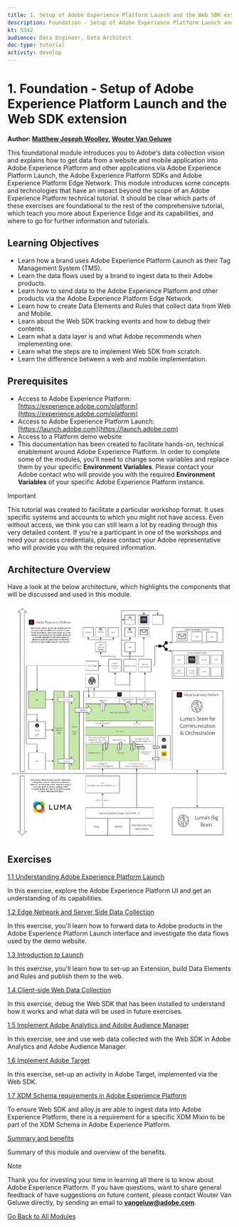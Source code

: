 ```yaml
---
title: 1. Setup of Adobe Experience Platform Launch and the Web SDK extension
description: Foundation - Setup of Adobe Experience Platform Launch and the Web SDK extension
kt: 5342
audience: Data Engineer, Data Architect
doc-type: tutorial
activity: develop
---
```


# 1. Foundation - Setup of Adobe Experience Platform Launch and the Web SDK extension

**Author: [Matthew Joseph Woolley](https://www.linkedin.com/in/matthewjwoolley/), [Wouter Van Geluwe](https://www.linkedin.com/in/woutervangeluwe/)**

This foundational module introduces you to Adobe's data collection vision and explains how to get data from a website and mobile application into Adobe Experience Platform and other applications via Adobe Experience Platform Launch, the Adobe Experience Platform SDKs and Adobe Experience Platform Edge Network. This module introduces some concepts and technologies that have an impact beyond the scope of an Adobe Experience Platform technical tutorial. It should be clear which parts of these exercises are foundational to the rest of the comprehensive tutorial, which teach you more about Experience Edge and its capabilities, and where to go for further information and tutorials.

## Learning Objectives

- Learn how a brand uses Adobe Experience Platform Launch as their Tag Management System (TMS).
- Learn the data flows used by a brand to ingest data to their Adobe products.
- Learn how to send data to the Adobe Experience Platform and other products via the Adobe Experience Platform Edge Network.
- Learn how to create Data Elements and Rules that collect data from Web and Mobile.
- Learn about the Web SDK tracking events and how to debug their contents.
- Learn what a data layer is and what Adobe recommends when implementing one.
- Learn what the steps are to implement Web SDK from scratch.
- Learn the difference between a web and mobile implementation.

## Prerequisites

- Access to Adobe Experience Platform: [https://experience.adobe.com/platform](https://experience.adobe.com/platform)
- Access to Adobe Experience Platform Launch: [https://launch.adobe.com](https://launch.adobe.com)
- Access to a Platform demo website
- This documentation has been created to facilitate hands-on, technical enablement around Adobe Experience Platform. In order to complete some of the modules, you'll need to change some variables and replace them by your specific **Environment Variables**. Please contact your Adobe contact who will provide you with the required **Environment Variables** of your specific Adobe Experience Platform instance.

>[!IMPORTANT]
>
>This tutorial was created to facilitate a particular workshop format. It uses specific systems and accounts to which you might not have access. Even without access, we think you can still learn a lot by reading through this very detailed content. If you're a participant in one of the workshops and need your access credentials, please contact your Adobe representative who will provide you with the required information.

## Architecture Overview

Have a look at the below architecture, which highlights the components that will be discussed and used in this module.

![Architecture Overview](../../assets/images/architecturem1.png)

## Exercises

[1.1 Understanding Adobe Experience Platform Launch](./ex1.md)

In this exercise, explore the Adobe Experience Platform UI and get an understanding of its capabilities.

[1.2 Edge Network and Server Side Data Collection](./ex2.md)

In this exercise, you'll learn how to forward data to Adobe products in the Adobe Experience Platform Launch interface and investigate the data flows used by the demo website.

[1.3 Introduction to Launch](./ex3.md)

In this exercise, you'll learn how to set-up an Extension, build Data Elements and Rules and publish them to the web.

[1.4 Client-side Web Data Collection](./ex4.md)

In this exercise, debug the Web SDK that has been installed to understand how it works and what data will be used in future exercises.

[1.5 Implement Adobe Analytics and Adobe Audience Manager](./ex5.md)

In this exercise, see and use web data collected with the Web SDK in Adobe Analytics and Adobe Audience Manager.

[1.6 Implement Adobe Target](./ex6.md)

In this exercise, set-up an activity in Adobe Target, implemented via the Web SDK.

[1.7 XDM Schema requirements in Adobe Experience Platform](./ex7.md)

To ensure Web SDK and alloy.js are able to ingest data into Adobe Experience Platform, there is a requirement for a specific XDM Mixin to be part of the XDM Schema in Adobe Experience Platform.

[Summary and benefits](./summary.md)

Summary of this module and overview of the benefits.

>[!NOTE]
>
>Thank you for investing your time in learning all there is to know about Adobe Experience Platform. If you have questions, want to share general feedback of have suggestions on future content, please contact Wouter Van Geluwe directly, by sending an email to **vangeluw@adobe.com**.

[Go Back to All Modules](../../overview.md)